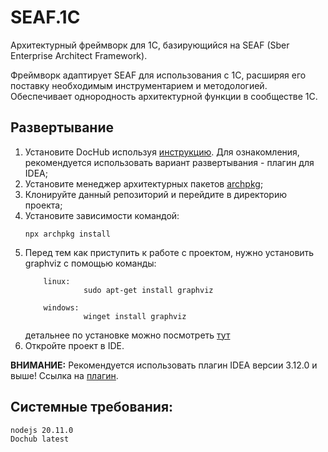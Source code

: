 # SEAF.1C

Архитектурный фреймворк для 1C, базирующийся на SEAF (Sber Enterprise Architect Framework).

Фреймворк адаптирует SEAF для использования c 1C, расширяя его поставку необходимым инструментарием и методологией. Обеспечивает однородность архитектурной функции в сообществе 1С.

## Развертывание

1. Установите DocHub используя [инструкцию](https://github.com/RabotaRu/DocHub#быстрый-старт).
   Для ознакомления, рекомендуется использовать вариант развертывания - плагин для IDEA;
2. Установите менеджер архитектурных пакетов [archpkg](https://www.npmjs.com/package/archpkg);
3. Клонируйте данный репозиторий и перейдите в директорию проекта;
4. Установите зависимости командой:
   ```console
   npx archpkg install
   ```
5. Перед тем как приступить к работе с проектом, нужно установить graphviz c помощью команды:
    ```console
        linux: 
                 sudo apt-get install graphviz
        
        windows: 
                 winget install graphviz
    ```
   детальнее по установке можно посмотреть [тут](https://graphviz.org/download/)
6. Откройте проект в IDE.

**ВНИМАНИЕ:**
Рекомендуется использовать плагин IDEA версии 3.12.0 и выше!
Ссылка на [плагин](https://github.com/RabotaRu/DocHub/tree/master/distrib).

## Системные требования:
```
nodejs 20.11.0
Dochub latest
```
